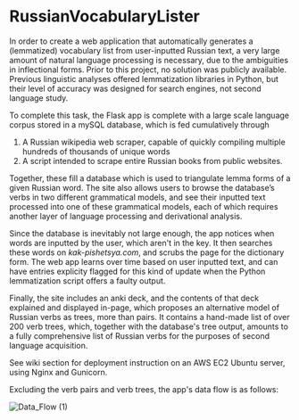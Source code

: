 # RussianVocabularyLister


In order to create a web application that automatically generates a (lemmatized) vocabulary list from user-inputted Russian text, a very large amount of natural language processing is necessary, due to the ambiguities in inflectional forms. Prior to this project, no solution was publicly available. Previous linguistic analyses offered lemmatization libraries in Python, but their level of accuracy was designed for search engines, not second language study. 

To complete this task, the Flask app is complete with a large scale language corpus stored in a mySQL database, which is fed cumulatively through 
1) A Russian wikipedia web scraper, capable of quickly compiling multiple hundreds of thousands of unique words
2) A script intended to scrape entire Russian books from public websites. 

Together, these fill a database which is used to triangulate lemma forms of a given Russian word. The site also allows users to browse the database’s verbs in two different grammatical models, and see their inputted text processed into one of these grammatical models, each of which requires another layer of language processing and derivational analysis.

Since the database is inevitably not large enough, the app notices when words are inputted by the user, which aren't in the key. It then searches these words on *kak-pishetsya.com*, and scrubs the page for the dictionary form. The web app learns over time based on user inputted text, and can have entries explicity flagged for this kind of update when the Python lemmatization script offers a faulty output.

Finally, the site includes an anki deck, and the contents of that deck explained and displayed in-page, which proposes an alternative model of Russian verbs as trees, more than pairs. It contains a hand-made list of over 200 verb trees, which, together with the database's tree output, amounts to a fully comprehensive list of Russian verbs for the purposes of second language acquisition.

See wiki section for deployment instruction on an AWS EC2 Ubuntu server, using Nginx and Gunicorn.

Excluding the verb pairs and verb trees, the app's data flow is as follows:

![Data_Flow (1)](https://user-images.githubusercontent.com/66894106/227043315-80e0e30d-bc85-4ac8-9a01-998083d5c3d3.png)
